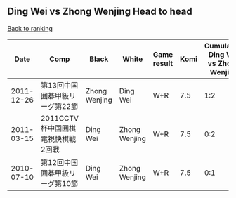 ## Ding Wei vs Zhong Wenjing Head to head

[Back to ranking](../../index.md)




| **Date** | **Comp** | **Black** | **White** | **Game result** | **Komi** | **Cumulative Ding Wei vs Zhong Wenjing** | **Ding Wei streak** | **Zhong Wenjing streak** | 
| --- | --- | --- | --- | --- | --- | --- | --- | --- |
| 2011-12-26 | 第13回中国囲碁甲級リーグ第22節 | Zhong Wenjing | Ding Wei | W+R | 7.5 | 1:2 | 1 | 0 | 
| 2011-03-15 | 2011CCTV杯中国囲棋電視快棋戦2回戦 | Ding Wei | Zhong Wenjing | W+R | 7.5 | 0:2 | 0 | 2 | 
| 2010-07-10 | 第12回中国囲碁甲級リーグ第10節 | Ding Wei | Zhong Wenjing | W+R | 7.5 | 0:1 | 0 | 1 |




